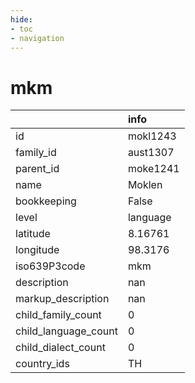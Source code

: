 ```yaml
---
hide:
- toc
- navigation
---
```

# mkm
|                      | info     |
|:---------------------|:---------|
| id                   | mokl1243 |
| family_id            | aust1307 |
| parent_id            | moke1241 |
| name                 | Moklen   |
| bookkeeping          | False    |
| level                | language |
| latitude             | 8.16761  |
| longitude            | 98.3176  |
| iso639P3code         | mkm      |
| description          | nan      |
| markup_description   | nan      |
| child_family_count   | 0        |
| child_language_count | 0        |
| child_dialect_count  | 0        |
| country_ids          | TH       |